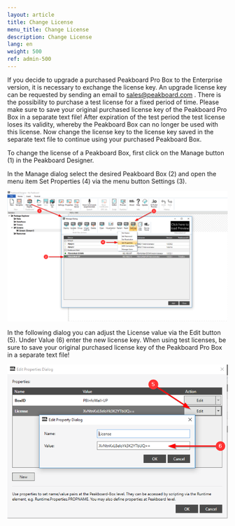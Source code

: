 ```yaml
---
layout: article
title: Change License
menu_title: Change License
description: Change License
lang: en
weight: 500
ref: admin-500
---
```


If you decide to upgrade a purchased Peakboard Pro Box to the Enterprise version, it is necessary to exchange the license key.
An upgrade license key can be requested by sending an email to sales@peakboard.com .
There is the possibility to purchase a test license for a fixed period of time. Please make sure to save your original purchased license key of the Peakboard Pro Box in a separate text file!
After expiration of the test period the test license loses its validity, whereby the Peakboard Box can no longer be used with this license. Now change the license key to the license key saved in the separate text file to continue using your purchased Peakboard Box.

To change the license of a Peakboard Box, first click on the Manage button (1) in the Peakboard Designer.

In the Manage dialog select the desired Peakboard Box (2) and open the menu item Set Properties (4) via the menu button Settings (3).

![Manage Dialog](/assets/images/admin/license/manage-dialog.png)

In the following dialog you can adjust the License value via the Edit button (5). Under Value (6) enter the new license key.
When using test licenses, be sure to save your original purchased license key of the Peakboard Pro Box in a separate text file!

![Edit Properties Dialog](/assets/images/admin/license/edit-license.png)
